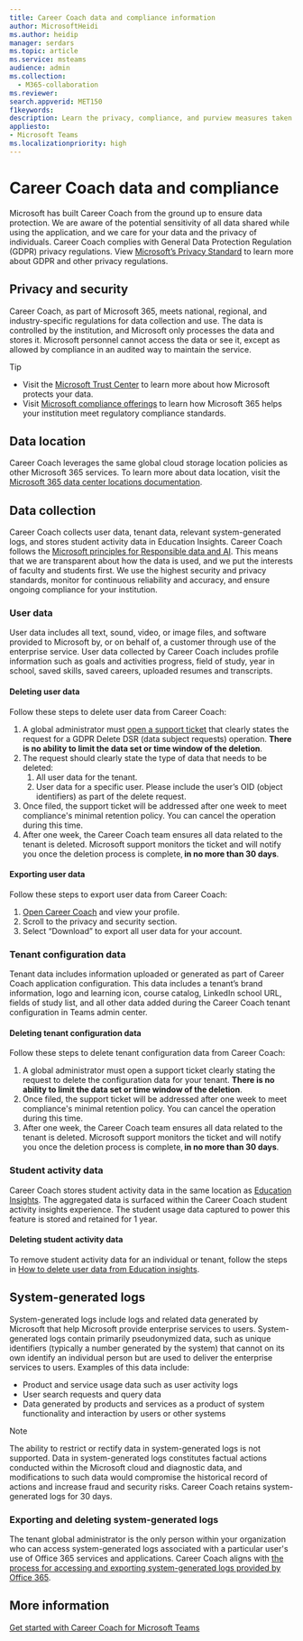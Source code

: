 ```yaml
---
title: Career Coach data and compliance information
author: MicrosoftHeidi
ms.author: heidip
manager: serdars
ms.topic: article
ms.service: msteams
audience: admin
ms.collection: 
  - M365-collaboration
ms.reviewer: 
search.appverid: MET150
f1keywords: 
description: Learn the privacy, compliance, and purview measures taken by Microsoft in regards to Education/EDU's Career Coach.
appliesto: 
- Microsoft Teams
ms.localizationpriority: high
---
```


# Career Coach data and compliance

Microsoft has built Career Coach from the ground up to ensure data protection. We are aware of the potential sensitivity of all data shared while using the application, and we care for your data and the privacy of individuals. Career Coach complies with General Data Protection Regulation (GDPR) privacy regulations. View [Microsoft’s Privacy Standard](https://microsoft.sharepoint.com/sites/privacy/SitePages/Privacy-Regulations.aspx#general-data-protection-regulation-(gdpr)) to learn more about GDPR and other privacy regulations.

## Privacy and security

Career Coach, as part of Microsoft 365, meets national, regional, and industry-specific regulations for data collection and use. The data is controlled by the institution, and Microsoft only processes the data and stores it. Microsoft personnel cannot access the data or see it, except as allowed by compliance in an audited way to maintain the service.

> [!TIP]
>
> - Visit the [Microsoft Trust Center](https://www.microsoft.com/trust-center) to learn more about how Microsoft protects your data.
> - Visit [Microsoft compliance offerings](https://docs.microsoft.com/compliance/regulatory/offering-home) to learn how Microsoft 365 helps your institution meet regulatory compliance standards.

## Data location

Career Coach leverages the same global cloud storage location policies as other Microsoft 365 services. To learn more about data location, visit the [Microsoft 365 data center locations documentation](https://docs.microsoft.com/microsoft-365/enterprise/o365-data-locations).

## Data collection

Career Coach collects user data, tenant data, relevant system-generated logs, and stores student activity data in Education Insights. Career Coach follows the [Microsoft principles for Responsible data and AI](https://www.microsoft.com/ai/responsible-ai). This means that we are transparent about how the data is used, and we put the interests of faculty and students first. We use the highest security and privacy standards, monitor for continuous reliability and accuracy, and ensure ongoing compliance for your institution.

### User data

User data includes all text, sound, video, or image files, and software provided to Microsoft by, or on behalf of, a customer through use of the enterprise service. User data collected by Career Coach includes profile information such as goals and activities progress, field of study, year in school, saved skills, saved careers, uploaded resumes and transcripts.

#### Deleting user data

Follow these steps to delete user data from Career Coach:

1. A global administrator must [open a support ticket](https://edusupport.microsoft.com/support?product_id=career_coach) that clearly states the request for a GDPR Delete DSR (data subject requests) operation. **There is no ability to limit the data set or time window of the deletion**.
1. The request should clearly state the type of data that needs to be deleted:
   1. All user data for the tenant.
   1. User data for a specific user. Please include the user’s OID (object identifiers) as part of the delete request.
1. Once filed, the support ticket will be addressed after one week to meet compliance's minimal retention policy. You can cancel the operation during this time.
1. After one week, the Career Coach team ensures all data related to the tenant is deleted. Microsoft support monitors the ticket and will notify you once the deletion process is complete, **in no more than 30 days**.

#### Exporting user data

Follow these steps to export user data from Career Coach:

1. [Open Career Coach](https://aka.ms/Career_Coach_App) and view your profile.
1. Scroll to the privacy and security section.
1. Select “Download” to export all user data for your account.

### Tenant configuration data

Tenant data includes information uploaded or generated as part of Career Coach application configuration. This data includes a tenant’s brand information, logo and learning icon, course catalog, LinkedIn school URL, fields of study list, and all other data added during the Career Coach tenant configuration in Teams admin center.

#### Deleting tenant configuration data

Follow these steps to delete tenant configuration data from Career Coach:

1. A global administrator must open a support ticket clearly stating the request to delete the configuration data for your tenant. **There is no ability to limit the data set or time window of the deletion**.
1. Once filed, the support ticket will be addressed after one week to meet compliance's minimal retention policy. You can cancel the operation during this time.
1. After one week, the Career Coach team ensures all data related to the tenant is deleted. Microsoft support monitors the ticket and will notify you once the deletion process is complete, **in no more than 30 days**.

### Student activity data

Career Coach stores student activity data in the same location as [Education Insights](class-insights.md). The aggregated data is surfaced within the Career Coach student activity insights experience. The student usage data captured to power this feature is stored and retained for 1 year.

#### Deleting student activity data

To remove student activity data for an individual or tenant, follow the steps in [How to delete user data from Education insights](class-insights.md#how-to-delete-user-data-from-education-insights).

## System-generated logs

System-generated logs include logs and related data generated by Microsoft that help Microsoft provide enterprise services to users. System-generated logs contain primarily pseudonymized data, such as unique identifiers (typically a number generated by the system) that cannot on its own identify an individual person but are used to deliver the enterprise services to users. Examples of this data include:

- Product and service usage data such as user activity logs
- User search requests and query data
- Data generated by products and services as a product of system functionality and interaction by users or other systems

> [!NOTE]
> The ability to restrict or rectify data in system-generated logs is not supported. Data in system-generated logs constitutes factual actions conducted within the Microsoft cloud and diagnostic data, and modifications to such data would compromise the historical record of actions and increase fraud and security risks. Career Coach retains system-generated logs for 30 days.

### Exporting and deleting system-generated logs

The tenant global administrator is the only person within your organization who can access system-generated logs associated with a particular user's use of Office 365 services and applications. Career Coach aligns with [the process for accessing and exporting system-generated logs provided by Office 365](https://docs.microsoft.com/compliance/regulatory/gdpr-dsr-Office365#accessing-and-exporting-system-generated-logs).

## More information

[Get started with Career Coach for Microsoft Teams](career-coach.md)
